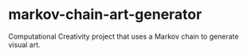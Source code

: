 # markov-chain-art-generator
Computational Creativity project that uses a Markov chain to generate visual art.
